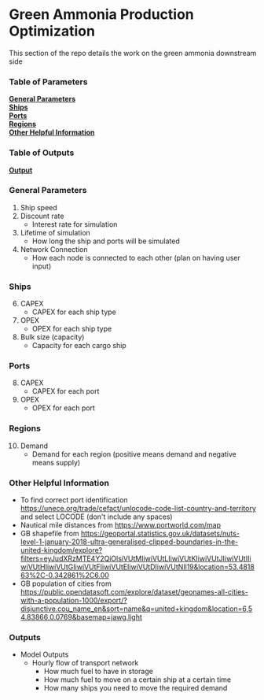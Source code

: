 # Green Ammonia Production Optimization
This section of the repo details the work on the green ammonia downstream side

### Table of Parameters
**[General Parameters](#general-parameters)**<br>
**[Ships](#ships)**<br>
**[Ports](#ports)**<br>
**[Regions](#regions)**<br>
**[Other Helpful Information](#other-helpful-information)**<br>

### Table of Outputs
**[Output](#outputs)**<br>


### General Parameters
1. Ship speed
2. Discount rate
    * Interest rate for simulation
3. Lifetime of simulation
    * How long the ship and ports will be simulated
4. Network Connection
    * How each node is connected to each other (plan on having user input)
### Ships
6. CAPEX
    * CAPEX for each ship type
6. OPEX
    * OPEX for each ship type
7. Bulk size (capacity)
    * Capacity for each cargo ship
### Ports
8. CAPEX
    * CAPEX for each port
9. OPEX
    * OPEX for each port
### Regions
10. Demand
    * Demand for each region (positive means demand and negative means supply)

### Other Helpful Information
* To find correct port identification https://unece.org/trade/cefact/unlocode-code-list-country-and-territory and select LOCODE (don't include any spaces)
* Nautical mile distances from https://www.portworld.com/map
* GB shapefile from https://geoportal.statistics.gov.uk/datasets/nuts-level-1-january-2018-ultra-generalised-clipped-boundaries-in-the-united-kingdom/explore?filters=eyJudXRzMTE4Y2QiOlsiVUtMIiwiVUtLIiwiVUtKIiwiVUtJIiwiVUtIIiwiVUtHIiwiVUtGIiwiVUtFIiwiVUtEIiwiVUtDIiwiVUtNIl19&location=53.481863%2C-0.342861%2C6.00
* GB population of cities from https://public.opendatasoft.com/explore/dataset/geonames-all-cities-with-a-population-1000/export/?disjunctive.cou_name_en&sort=name&q=united+kingdom&location=6,54.83866,0.0769&basemap=jawg.light

### Outputs
* Model Outputs
    * Hourly flow of transport network
        * How much fuel to have in storage
        * How much fuel to move on a certain ship at a certain time
        * How many ships you need to move the required demand